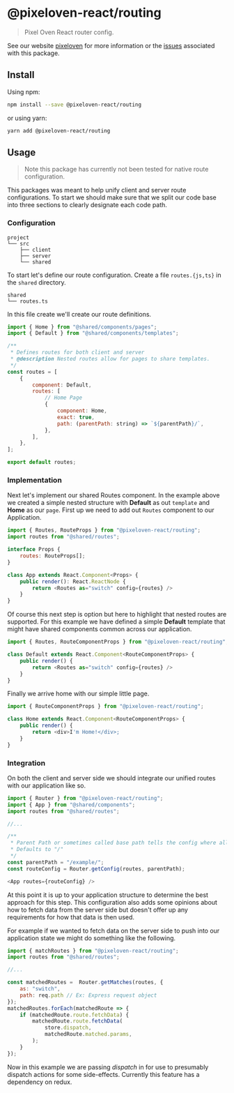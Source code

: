 # @pixeloven-react/routing

> Pixel Oven React router config.

See our website [pixeloven](https://github.com/pixeloven/pixeloven) for more information or the [issues](https://github.com/pixeloven/pixeloven) associated with this package.

## Install

Using npm:

```sh
npm install --save @pixeloven-react/routing
```

or using yarn:

```sh
yarn add @pixeloven-react/routing
```

## Usage
> Note this package has currently not been tested for native route configuration.

This packages was meant to help unify client and server route configurations. To start we should make sure that we split our code base into three sections to clearly designate each code path.

### Configuration
```
project
└── src
    ├── client
    ├── server
    └── shared
```
To start let's define our route configuration. Create a file `routes.{js,ts}` in the `shared` directory.
```
shared
└── routes.ts
```
In this file create we'll create our route definitions.
```javascript
import { Home } from "@shared/components/pages";
import { Default } from "@shared/components/templates";

/**
 * Defines routes for both client and server
 * @description Nested routes allow for pages to share templates.
 */
const routes = [
    {
        component: Default,
        routes: [
            // Home Page
            {
                component: Home,
                exact: true,
                path: (parentPath: string) => `${parentPath}/`,
            },
        ],
    },
];

export default routes;
```

### Implementation 
Next let's implement our shared Routes component. In the example above we created a simple nested structure with **Default** as out `template` and **Home** as our `page`. First up we need to add out `Routes` component to our Application.
```javascript
import { Routes, RouteProps } from "@pixeloven-react/routing";
import routes from "@shared/routes";

interface Props {
    routes: RouteProps[];
}

class App extends React.Component<Props> {
    public render(): React.ReactNode {
        return <Routes as="switch" config={routes} />
    }
}
```
Of course this next step is option but here to highlight that nested routes are supported. For this example we have defined a simple **Default** template that might have shared components common across our application.
```javascript
import { Routes, RouteComponentProps } from "@pixeloven-react/routing";

class Default extends React.Component<RouteComponentProps> {
    public render() {
        return <Routes as="switch" config={routes} />
    }
}
```
Finally we arrive home with our simple little page.
```javascript
import { RouteComponentProps } from "@pixeloven-react/routing";

class Home extends React.Component<RouteComponentProps> {
    public render() {
        return <div>I'm Home!</div>;
    }
}
```

### Integration 
On both the client and server side we should integrate our unified routes with our application like so.
```javascript
import { Router } from "@pixeloven-react/routing";
import { App } from "@shared/components";
import routes from "@shared/routes";

//...

/**
 * Parent Path or sometimes called base path tells the config where all routes start.
 * Defaults to "/"
 */
const parentPath = "/example/";
const routeConfig = Router.getConfig(routes, parentPath);

<App routes={routeConfig} />

```
At this point it is up to your application structure to determine the best approach for this step. This configuration also adds some opinions about how to fetch data from the server side but doesn't offer up any requirements for how that data is then used. 

For example if we wanted to fetch data on the server side to push into our application state we might do something like the following.
```javascript
import { matchRoutes } from "@pixeloven-react/routing";
import routes from "@shared/routes";

//...

const matchedRoutes =  Router.getMatches(routes, {
    as: "switch",
    path: req.path // Ex: Express request object
});
matchedRoutes.forEach(matchedRoute => {
    if (matchedRoute.route.fetchData) {
        matchedRoute.route.fetchData(
            store.dispatch,
            matchedRoute.matched.params,
        );
    }
});
```
Now in this example we are passing *dispatch* in for use to presumably dispatch actions for some side-effects. Currently this feature has a dependency on redux.